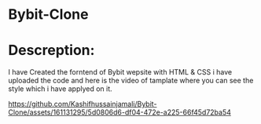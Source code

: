 # Bybit-Clone


# Descreption: 
I have Created the forntend of Bybit wepsite with HTML & CSS i have uploaded the code and here is the video of tamplate where you can see the style which i have applyed on it.




















https://github.com/Kashifhussainjamali/Bybit-Clone/assets/161131295/5d0806d6-df04-472e-a225-66f45d72ba54


